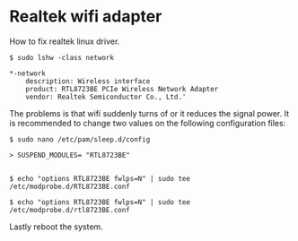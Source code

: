
# Realtek wifi adapter

How to fix realtek linux driver.


    $ sudo lshw -class network

    *-network
        description: Wireless interface
        product: RTL8723BE PCIe Wireless Network Adapter
        vendor: Realtek Semiconductor Co., Ltd.'



The problems is that wifi suddenly turns of or it reduces the signal power. It is recommended
to change two values on the following configuration files:



    $ sudo nano /etc/pam/sleep.d/config

    > SUSPEND_MODULES= "RTL8723BE"


    $ echo "options RTL8723BE fwlps=N" | sudo tee /etc/modprobe.d/RTL8723BE.conf

    $ echo "options RTL8723BE fwlps=N" | sudo tee /etc/modprobe.d/rtl8723BE.conf



Lastly reboot the system.
